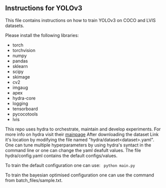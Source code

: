 <h2>Instructions for YOLOv3</h2>
This file contains instructions on how to train YOLOv3 on COCO and LVIS datasets.

Please install the following libraries:
- torch 
- torchvision
- numpy 
- pandas
- sklearn
- scipy
- skimage
- cv2
- imgaug
- apex
- hydra-core
- logging
- tensorboard
- pycocotools
- lvis

This repo uses hydra to orchestrate, maintain and develop experiments. For more info on hydra visit their [mainpage](https://hydra.cc/docs/intro)
After downloading the dataset
Link it's location by modifying the file named "hydra/dataset\<dataset\>.yaml".
One can tune multiple hyperparameters by using hydra's syntact in the command line or one can change the yaml deafult values.
The file hydra/config.yaml contains the default configs/values.

To train the default configuration one can use:
<code>
    python main.py
</code>

To train the bayesian optimised configuration one can use the command from batch_files/sample.txt.


